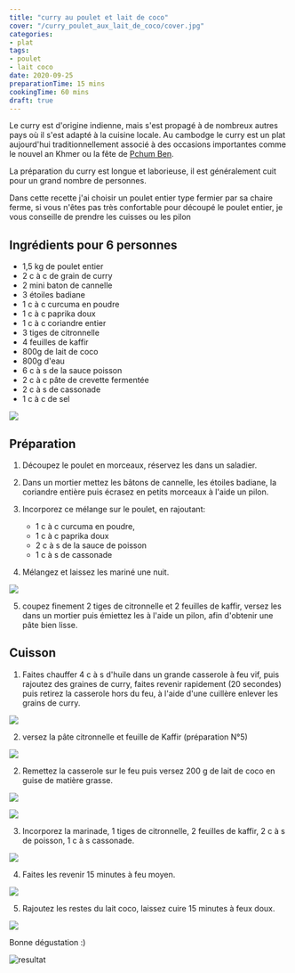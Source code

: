 ```yaml
---
title: "curry au poulet et lait de coco"
cover: "/curry_poulet_aux_lait_de_coco/cover.jpg"
categories:
- plat
tags:
- poulet
- lait coco
date: 2020-09-25
preparationTime: 15 mins
cookingTime: 60 mins
draft: true
---
```


Le curry est d'origine indienne, mais s'est propagé à de nombreux autres pays où il s'est adapté à la cuisine locale.
Au cambodge le curry est un plat aujourd'hui traditionnellement associé à des occasions importantes comme le nouvel an Khmer ou la fête de [Pchum Ben](https://fr.wikipedia.org/wiki/Pchum_ben).  
<!--more--> 
La préparation du curry est longue et laborieuse, il est généralement cuit pour un grand nombre de personnes.

Dans cette recette j'ai choisir un poulet entier type fermier par sa chaire ferme, si vous n'êtes pas très confortable pour découpé le poulet entier, je vous conseille de prendre les cuisses ou les pilon


## Ingrédients pour 6 personnes

- 1,5 kg de poulet entier
- 2 c à c de grain de curry
- 2 mini baton de cannelle
- 3 étoiles badiane
- 1 c à c curcuma en poudre
- 1 c à c paprika doux
- 1 c à c coriandre entier
- 3 tiges de citronnelle 
- 4 feuilles de kaffir
- 800g de lait de coco 
- 800g d'eau
- 6 c à s de la sauce poisson
- 2 c à c pâte de crevette fermentée 
- 2 c à s de cassonade
- 1 c à c de sel

![](01.jpg)
 
## Préparation ##

1. Découpez le poulet en morceaux, réservez les dans un saladier.

2. Dans un mortier mettez les bâtons de cannelle, les étoiles badiane, la coriandre entière puis écrasez en petits morceaux à l'aide un pilon.

3. Incorporez ce mélange sur le poulet, en rajoutant:
   - 1 c à c curcuma en poudre, 
   - 1 c à c paprika doux
   - 2 c à s de la sauce de poisson
   - 1 c à s de cassonade

4. Mélangez et laissez les mariné une nuit.

![](02.jpg)   

5. coupez finement 2 tiges de citronnelle et 2 feuilles de kaffir, versez les dans un mortier puis émiettez les à l'aide un pilon, afin d'obtenir une pâte bien lisse.

## Cuisson ##

1. Faites chauffer 4 c à s d'huile dans un grande casserole à feu vif, puis rajoutez des graines de curry, faites revenir rapidement (20 secondes) puis retirez la casserole hors du feu, à l'aide d'une cuillère enlever les grains de curry.

![](03.jpg)

2. versez la pâte citronnelle et feuille de Kaffir (préparation N°5)

![](04.jpg)

2. Remettez la casserole sur le feu puis versez 200 g de lait de coco en guise de matière grasse.

![](05.jpg)

![](06.jpg)

3. Incorporez la marinade, 1 tiges de citronnelle, 2 feuilles de kaffir, 2 c à s de poisson, 1 c à s cassonade.

![](07.jpg)

4. Faites les revenir 15 minutes à feu moyen.

![](08.jpg)

5. Rajoutez les restes du lait coco, laissez cuire 15 minutes à feux doux. 

![](09.jpg)

Bonne dégustation :)

![resultat](cover.jpg)